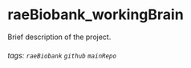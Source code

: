 # raeBiobank_workingBrain


Brief description of the project.



###### tags: `raeBiobank` `github` `mainRepo` 

